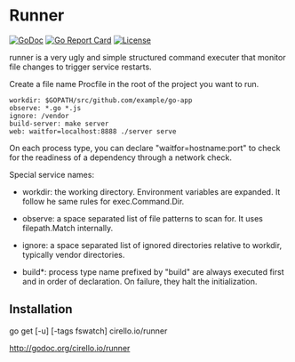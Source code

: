 # Runner

[![GoDoc](https://godoc.org/cirello.io/runner/runner?status.svg)](https://godoc.org/cirello.io/runner/runner)
[![Go Report Card](https://goreportcard.com/badge/cirello.io/runner)](https://goreportcard.com/report/cirello.io/runner)
[![License](https://img.shields.io/badge/License-Apache%202.0-blue.svg)](https://opensource.org/licenses/Apache-2.0)

runner is a very ugly and simple structured command executer that
monitor file changes to trigger service restarts.

Create a file name Procfile in the root of the project you want to run.

	workdir: $GOPATH/src/github.com/example/go-app
	observe: *.go *.js
	ignore: /vendor
	build-server: make server
	web: waitfor=localhost:8888 ./server serve

On each process type, you can declare "waitfor=hostname:port" to check for the
readiness of a dependency through a network check.

Special service names:

- workdir: the working directory. Environment variables are expanded. It follow
he same rules for exec.Command.Dir.

- observe: a space separated list of file patterns to scan for. It uses
filepath.Match internally.

- ignore: a space separated list of ignored directories relative to workdir,
typically vendor directories.

- build*: process type name prefixed by "build" are always executed first and in
  order of declaration. On failure, they halt the initialization.

## Installation
go get [-u] [-tags fswatch] cirello.io/runner

http://godoc.org/cirello.io/runner
